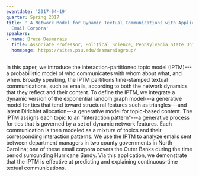 ```yaml
---
eventdate: '2017-04-19'
quarter: Spring 2017
title: ' A Network Model for Dynamic Textual Communications with Application to Government
  Email Corpora'
speakers:
- name: Bruce Desmarais
  title: Associate Professor, Political Science, Pennsylvania State University
  homepage: https://sites.psu.edu/desmaraisgroup/
---
```

In this paper, we introduce the interaction-partitioned topic model
(IPTM)---a probabilistic model of who communicates with whom about
what, and when. Broadly speaking, the IPTM partitions time-stamped
textual communications, such as emails, according to both the network
dynamics that they reflect and their content. To define the IPTM, we
integrate a dynamic version of the exponential random graph model---a
generative model for ties that tend toward structural features such as
triangles---and latent Dirichlet allocation---a generative model for
topic-based content. The IPTM assigns each topic to an "interaction
pattern"---a generative process for ties that is governed by a set of
dynamic network features. Each communication is then modeled as a
mixture of topics and their corresponding interaction patterns. We use
the IPTM to analyze emails sent between department managers in two
county governments in North Carolina; one of these email corpora
covers the Outer Banks during the time period surrounding Hurricane
Sandy. Via this application, we demonstrate that the IPTM is effective
at predicting and explaining continuous-time textual communications.
